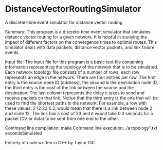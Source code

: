# DistanceVectorRoutingSimulator
A discrete-time event simulator for distance vector routing.

Summary:
This program is a discrete-time event simulator that simulates distance vector routing for a given network. It is helpful in studying the impact of different factors on the convergence times to optimal routes. This simulator deals with data packets, distance vector packets, and link failure events.

Input file:
The input file for this program is a basic text file containing information representing the topology of the network that is to be simulated. Each network topology file consists of a number of rows, each row represents an edge in the network. There are four entries per row. The first entry is the source node ID (address), the second is the destination node ID, the third entry is the cost of the link between the source and the destination. The last column represents the delay it takes to send and receive packets on that link. Notice that the third entry is the one that will be used to find the shortest paths in the network. For example, a row with these values: 2 12 23 0.3, would mean that there is a link between node 2 and node 12. The link has a cost of 23 and it would take 0.3 seconds for a packet (DV or data) to be sent from one end to the other.

Command line compilation: make
Command line execution: ./a topology1.txt secondsSimulated

Entirety of code written in C++ by Taylor Gift

